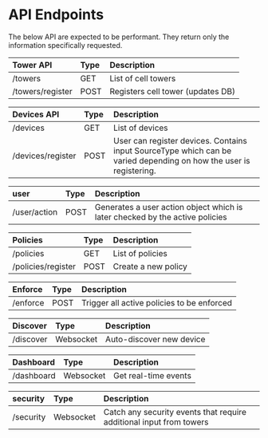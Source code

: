 # API Endpoints

The below API are expected to be performant. They return only the information specifically requested.

| Tower API  | Type | Description |
| :---- | :---- | :---- |
| /towers | GET | List of cell towers |
| /towers/register | POST | Registers cell tower (updates DB) |

| Devices API | Type | Description |
| :---- | :---- | :---- |
| /devices | GET | List of devices |
| /devices/register | POST | User can register devices. Contains input SourceType which can be varied depending on how the user is registering. |

| user | Type | Description |
| :---- | :---- | :---- |
| /user/action | POST | Generates a user action object which is later checked by the active policies |

| Policies | Type | Description |
| :---- | :---- | :---- |
| /policies | GET | List of policies |
| /policies/register | POST | Create a new policy |

| Enforce | Type | Description |
| :---- | :---- | :---- |
| /enforce | POST | Trigger all active policies to be enforced |

| Discover | Type | Description |
| :---- | :---- | :---- |
| /discover | Websocket | Auto-discover new device |

| Dashboard | Type | Description |
| :---- | :---- | :---- |
| /dashboard | Websocket | Get real-time events |

| security | Type | Description |
| :---- | :---- | :---- |
| /security | Websocket | Catch any security events that require additional input from towers |

